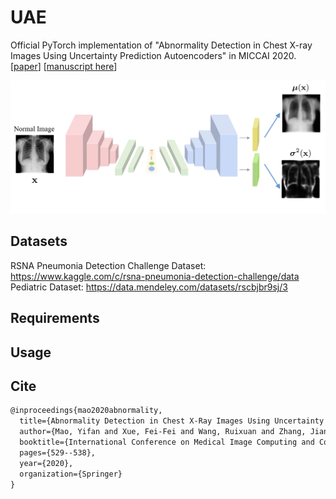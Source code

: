 # UAE
Official PyTorch implementation of "Abnormality Detection in Chest X-ray Images Using Uncertainty Prediction Autoencoders" in MICCAI 2020. 
 \[[paper](https://link.springer.com/chapter/10.1007/978-3-030-59725-2_51)\]
\[[manuscript here](https://github.com/dbbbbm/UAE/blob/master/etc/paper.pdf)\]

![model](./etc/fig_model.png)

## Datasets
RSNA Pneumonia Detection Challenge Dataset: https://www.kaggle.com/c/rsna-pneumonia-detection-challenge/data
Pediatric Dataset: https://data.mendeley.com/datasets/rscbjbr9sj/3
## Requirements

## Usage

## Cite
```latex
@inproceedings{mao2020abnormality,
  title={Abnormality Detection in Chest X-Ray Images Using Uncertainty Prediction Autoencoders},
  author={Mao, Yifan and Xue, Fei-Fei and Wang, Ruixuan and Zhang, Jianguo and Zheng, Wei-Shi and Liu, Hongmei},
  booktitle={International Conference on Medical Image Computing and Computer-Assisted Intervention},
  pages={529--538},
  year={2020},
  organization={Springer}
}
```
